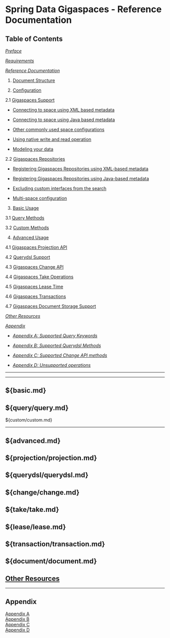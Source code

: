 Spring Data Gigaspaces - Reference Documentation
============================
## Table of Contents
_[Preface](preface.md)_

_[Requirements](requirements.md)_

_[Reference Documentation](structure.md)_

1. [Document Structure](structure.md)

2. [Configuration](configuration.md)

  2.1 [Gigaspaces Support](support/support.md)
  
  * [Connecting to space using XML based metadata](#support-xml)

  * [Connecting to space using Java based metadata](#support-java)

  * [Other commonly used space configurations](#support-space)

  * [Using native write and read operation](#support-usage)

  * [Modeling your data](#support-pojo)
  
  2.2 [Gigaspaces Repositories](repositories/repositories.md)

  * [Registering Gigaspaces Repositories using XML-based metadata](#repositories-xml)

  * [Registering Gigaspaces Repositories using Java-based metadata](#repositories-java)

  * [Excluding custom interfaces from the search](#repositories-exclude)

  * [Multi-space configuration](#repositories-multi)

3. [Basic Usage](#basic)

  3.1 [Query Methods](#query)
  
  3.2 [Custom Methods](#custom)

4. [Advanced Usage](#advanced)

  4.1 [Gigaspaces Projection API](#projection)
  
  4.2 [Querydsl Support](#querydsl)
  
  4.3 [Gigaspaces Change API](#change)
  
  4.4 [Gigaspaces Take Operations](#take)
  
  4.5 [Gigaspaces Lease Time](#lease)
  
  4.6 [Gigaspaces Transactions](#transaction)

  4.7 [Gigaspaces Document Storage Support](#document)

_[Other Resources](#resources)_

_[Appendix](#appendix)_

  - _[Appendix A: Supported Query Keywords](appendix/appendix-a.md)_

  - _[Appendix B: Supported Querydsl Methods](appendix/appendix-b.md)_

  - _[Appendix C: Supported Change API methods](appendix/appendix-c.md)_

  - _[Appendix D: Unsupported operations](appendix/appendix-d.md)_

-------------------
-----------
${basic.md}
-----------------
${query/query.md}
-------------------
${custom/custom.md}

--------------
${advanced.md}
---------------------------
${projection/projection.md}
-----------------------
${querydsl/querydsl.md}
-------------------
${change/change.md}
---------------
${take/take.md}
-----------------
${lease/lease.md}
-----------------------------
${transaction/transaction.md}
-----------------------
${document/document.md}
---------------------------------------
## <a name="appendix"/> [Other Resources](resources.md)
-------------------------------
## <a name="appendix"/>Appendix
[Appendix A](appendix/appendix-a.md)\
[Appendix B](appendix/appendix-b.md)\
[Appendix C](appendix/appendix-c.md)\
[Appendix D](appendix/appendix-d.md)